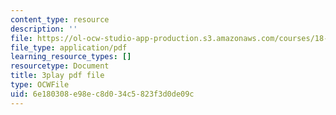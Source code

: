 ```yaml
---
content_type: resource
description: ''
file: https://ol-ocw-studio-app-production.s3.amazonaws.com/courses/18-03sc-differential-equations-fall-2011/6e180308e98ec8d034c5823f3d0de09c_tVzaX9u6YAE.pdf
file_type: application/pdf
learning_resource_types: []
resourcetype: Document
title: 3play pdf file
type: OCWFile
uid: 6e180308-e98e-c8d0-34c5-823f3d0de09c
---
```


